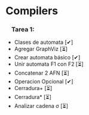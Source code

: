 # Compilers
### &nbsp;&nbsp;&nbsp;&nbsp;Tarea 1: 
* Clases de automata [✔]
* Agregar GraphViz [⏳]
* Crear automata básico [✔]
* Unir automata F1 con F2 [⏳]
* Concatenar 2 AFN [⏳]
* Operacion Opcional [✔]
* Cerradura+ [⏳]
* Cerradura* [⏳]
* Analizar cadena &sigma; [⏳]
